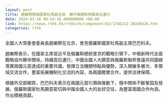 ```yaml
---
layout: post
title: 趙樂際晤俄國家杜馬副主席　稱中俄關係持續高位運行
date: 2024-03-26 00:43:16.000000000 +08:00
link: https://news.rthk.hk/rthk/ch/component/k2/1746212-20240326.htm
categories: rthk
---
```


全國人大常委會委員長趙樂際在北京，會見俄羅斯國家杜馬副主席巴巴科夫。

趙樂際表示，在國家主席習近平及俄羅斯總統普京的戰略引領下，中俄新時代全面戰略協作夥伴關係，持續高位運行，中國全國人大願意與俄羅斯聯邦會議共同圍繞落實兩國元首達成的重要共識，發揮立法機關特點與優勢，深入開展多層次、多領域交流合作，豐富拓展機制化交流的內容，為兩國務實合作，提供法律保障。

根據外交部網頁，巴巴科夫表示在兩國元首引領與推動下，俄中關係不斷鞏固及發展，俄羅斯國家杜馬願意密切與中國全國人大的友好交往，為豐富兩國合作內涵，作出積極貢獻。
